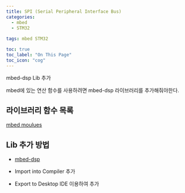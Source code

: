 ```yaml
---
title: SPI (Serial Peripheral Interface Bus)
categories:
  - mbed
  - STM32
  
tags: mbed STM32

toc: true
toc_label: "On This Page"
toc_icon: "cog"
---
```


mbed-dsp Lib 추가

mbed에 있는 연산 함수를 사용하려면 mbed-dsp 라이브러리를 추가해줘야한다.

## 라이브러리 함수 목록

[mbed moulues](https://docs.mbed.com/docs/mbed-os-api/en/latest/api/modules.html)

## Lib 추가 방법

- [mbed-dsp](https://developer.mbed.org/users/mbed_official/code/mbed-dsp/)

- Import into Compiler 추가
- Export to Desktop IDE 이용하여 추가